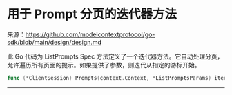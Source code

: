 # 用于 Prompt 分页的迭代器方法

来源：https://github.com/modelcontextprotocol/go-sdk/blob/main/design/design.md

此 Go 代码为 ListPrompts Spec 方法定义了一个迭代器方法。它自动处理分页，允许遍历所有页面的提示。如果提供了参数，则迭代从指定的游标开始。

```Go
func (*ClientSession) Prompts(context.Context, *ListPromptsParams) iter.Seq2[Prompt, error]
```

--------------------------------
